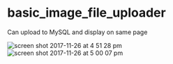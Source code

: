 # basic_image_file_uploader
Can upload  to MySQL and display on same page 

![screen shot 2017-11-26 at 4 51 28 pm](https://user-images.githubusercontent.com/22375594/33245227-6c90d916-d2ca-11e7-8c48-d560ac32b19b.png)
![screen shot 2017-11-26 at 5 00 07 pm](https://user-images.githubusercontent.com/22375594/33245292-61403998-d2cb-11e7-8645-790c298de176.png)

